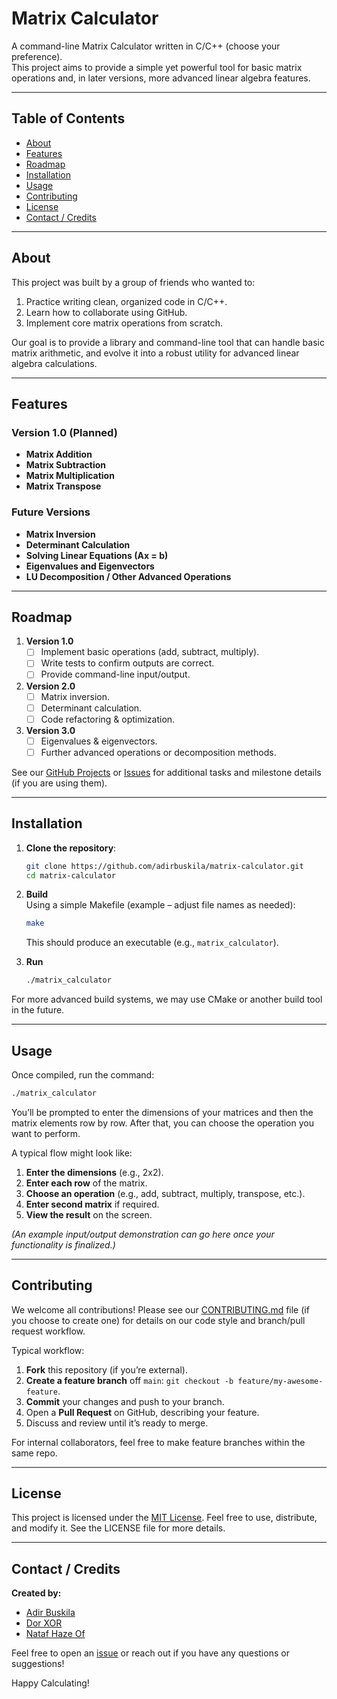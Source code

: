 # Matrix Calculator

A command-line Matrix Calculator written in C/C++ (choose your preference).  
This project aims to provide a simple yet powerful tool for basic matrix operations and, in later versions, more advanced linear algebra features. 

---

## Table of Contents

- [About](#about)  
- [Features](#features)  
- [Roadmap](#roadmap)  
- [Installation](#installation)  
- [Usage](#usage)  
- [Contributing](#contributing)  
- [License](#license)  
- [Contact / Credits](#contact--credits)

---

## About

This project was built by a group of friends who wanted to:  
1. Practice writing clean, organized code in C/C++.  
2. Learn how to collaborate using GitHub.  
3. Implement core matrix operations from scratch.

Our goal is to provide a library and command-line tool that can handle basic matrix arithmetic, and evolve it into a robust utility for advanced linear algebra calculations.  

---

## Features

### Version 1.0 (Planned)
- **Matrix Addition**  
- **Matrix Subtraction**  
- **Matrix Multiplication**  
- **Matrix Transpose**  

### Future Versions
- **Matrix Inversion**  
- **Determinant Calculation**  
- **Solving Linear Equations (Ax = b)**  
- **Eigenvalues and Eigenvectors**  
- **LU Decomposition / Other Advanced Operations**  

---

## Roadmap

1. **Version 1.0**  
   - [ ] Implement basic operations (add, subtract, multiply).  
   - [ ] Write tests to confirm outputs are correct.  
   - [ ] Provide command-line input/output.  

2. **Version 2.0**  
   - [ ] Matrix inversion.  
   - [ ] Determinant calculation.  
   - [ ] Code refactoring & optimization.

3. **Version 3.0**  
   - [ ] Eigenvalues & eigenvectors.  
   - [ ] Further advanced operations or decomposition methods.

See our [GitHub Projects](./../../projects) or [Issues](./../../issues) for additional tasks and milestone details (if you are using them).

---

## Installation

1. **Clone the repository**:
   ```bash
   git clone https://github.com/adirbuskila/matrix-calculator.git
   cd matrix-calculator
   ```

2. **Build**  
   Using a simple Makefile (example – adjust file names as needed):
   ```bash
   make
   ```
   This should produce an executable (e.g., `matrix_calculator`).

3. **Run**  
   ```bash
   ./matrix_calculator
   ```

For more advanced build systems, we may use CMake or another build tool in the future.

---

## Usage

Once compiled, run the command:
```bash
./matrix_calculator
```
You’ll be prompted to enter the dimensions of your matrices and then the matrix elements row by row. After that, you can choose the operation you want to perform.

A typical flow might look like:

1. **Enter the dimensions** (e.g., 2x2).  
2. **Enter each row** of the matrix.  
3. **Choose an operation** (e.g., add, subtract, multiply, transpose, etc.).  
4. **Enter second matrix** if required.  
5. **View the result** on the screen.

*(An example input/output demonstration can go here once your functionality is finalized.)*

---

## Contributing

We welcome all contributions! Please see our [CONTRIBUTING.md](./CONTRIBUTING.md) file (if you choose to create one) for details on our code style and branch/pull request workflow.  

Typical workflow:
1. **Fork** this repository (if you’re external).  
2. **Create a feature branch** off `main`: `git checkout -b feature/my-awesome-feature`.  
3. **Commit** your changes and push to your branch.  
4. Open a **Pull Request** on GitHub, describing your feature.  
5. Discuss and review until it’s ready to merge.

For internal collaborators, feel free to make feature branches within the same repo.

---

## License

This project is licensed under the [MIT License](./LICENSE). Feel free to use, distribute, and modify it. See the LICENSE file for more details.

---

## Contact / Credits

**Created by:**  
- [Adir Buskila](https://github.com/YourUserName)
- [Dor XOR](https://github.com/Friend1)  
- [Nataf Haze Of](https://github.com/Friend2)  

Feel free to open an [issue](./../../issues) or reach out if you have any questions or suggestions!

Happy Calculating!
